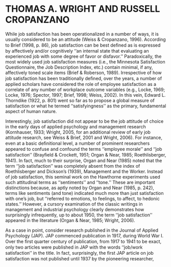 # THOMAS A. WRIGHT AND RUSSELL CROPANZANO

While job satisfaction has been operationalized in a number of ways, it is usually considered to be an attitude (Weiss & Cropanzano, 1996). According to Brief (1998, p. 86), job satisfaction can be best deﬁned as is expressed by affectively and/or cognitively ‘‘an internal state that evaluating an experienced job with some degree of favor or disfavor.’’ Paradoxically, the most widely used job satisfaction measures (i.e., the Minnesota Satisfaction Questionnaire, the Job Description Index, etc.) contain minimal, if any, affectively toned scale items (Brief & Roberson, 1989). Irrespective of how job satisfaction has been traditionally deﬁned, over the years, a number of applied scholars have considered the role of employee satisfaction as a correlate of any number of workplace outcome variables (e.g., Locke, 1969; Locke, 1976; Spector, 1997; Brief, 1998; Weiss, 2002). In this vein, Edward L. Thorndike (1922, p. 801) went so far as to propose a global measure of satisfaction or what he termed ‘‘satisfyingness’’ as the primary, fundamental aspect of human nature.

Interestingly, job satisfaction did not appear to be the job attitude of choice in the early days of applied psychology and management research (Kornhauser, 1933; Wright, 2005, for an additional review of early job attitude research, see Weiss & Brief, 2001 and Wright, 2006). For instance, even at a basic deﬁnitional level, a number of prominent researchers appeared to confuse and confound the terms ‘‘employee morale’’ and ‘‘job satisfaction’’ (Brayﬁeld & Crockett, 1951; Organ & Near, 1985; Roethlisberger, 1941). In fact, much to their surprise, Organ and Near (1985) noted that the term ‘‘job satisfaction’’ was completely absent from the index of Roethlisberger and Dickson’s (1939), Management and the Worker. Instead of job satisfaction, this seminal work on the Hawthorne experiments used such attitudinal terms as ‘‘sentiments’’ and ‘‘tone.’’ These are important distinctions because, as aptly noted by Organ and Near (1985, p. 242), terms like sentiments (and tone) indicated much more than just satisfaction with one’s job, but ‘‘referred to emotions, to feelings, to affect, to hedonic states.’’ However, a cursory examination of the classic writings in management and industrial psychology clearly demonstrates how surprisingly infrequently, up to about 1950, the term ‘‘job satisfaction’’ appeared in the literature (Organ & Near, 1985; Wright, 2006).

As a case in point, consider research published in the Journal of Applied Psychology (JAP). JAP commenced publication in 1917, during World War I. Over the ﬁrst quarter century of publication, from 1917 to 1941 to be exact, only two articles were published in JAP with the words ‘‘job/work satisfaction’’ in the title. In fact, surprisingly, the ﬁrst JAP article on job satisfaction was not published until 1937 by the pioneering researcher,
